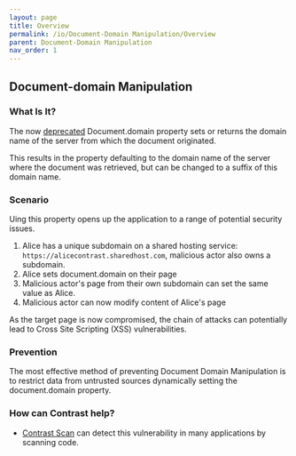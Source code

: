 ```yaml
---
layout: page
title: Overview
permalink: /io/Document-Domain Manipulation/Overview
parent: Document-Domain Manipulation
nav_order: 1
---
```


## Document-domain Manipulation


### What Is It?

The now [deprecated](https://developer.mozilla.org/en-US/docs/Web/API/Document/domain) Document.domain property sets or returns the domain name of the server from which the document originated. 

This results in the property defaulting to the domain name of the server where the document was retrieved, but can be changed to a suffix of this domain name. 

### Scenario

Uing this property opens up the application to a range of potential security issues. 

1. Alice has a unique subdomain on a shared hosting service:` https://alicecontrast.sharedhost.com`, malicious actor also owns a subdomain.
2. Alice sets document.domain on their page
3. Malicious actor's page from their own subdomain can set the same value as Alice.
4. Malicious actor can now modify content of Alice's page


As the target page is now compromised, the chain of attacks can potentially lead to Cross Site Scripting (XSS) vulnerabilities.


### Prevention

The most effective method of preventing Document Domain Manipulation is to restrict data from untrusted sources dynamically setting the document.domain property.



### How can Contrast help? 

- [Contrast Scan](https://www.contrastsecurity.com/contrast-scan) can detect this vulnerability in many applications by scanning code.